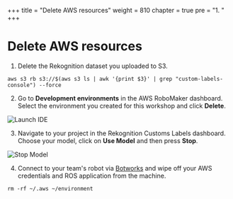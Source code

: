 +++
title = "Delete AWS resources"
weight = 810
chapter = true
pre = "1. "
+++

# Delete AWS resources

1. Delete the Rekognition dataset you uploaded to S3.

```
aws s3 rb s3://$(aws s3 ls | awk '{print $3}' | grep "custom-labels-console") --force
```

2. Go to **Development environments** in the AWS RoboMaker dashboard. Select the environment you created for this workshop and click **Delete**.

![Launch IDE](/c9-delete.png?classes=border)

3. Navigate to your project in the Rekognition Customs Labels dashboard. Choose your model, click on **Use Model** and then press **Stop**.

![Stop Model](/stop-model.png?classes=border)

4. Connect to your team's robot via [Botworks](https://dev.d1aqmxpt45hipw.amplifyapp.com/) and wipe off your AWS credentials and ROS application from the machine.

```
rm -rf ~/.aws ~/environment
```
